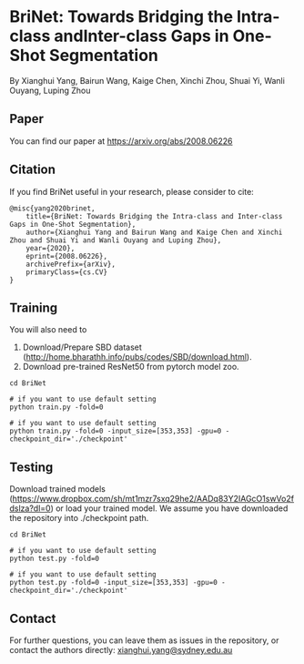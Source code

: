 # BriNet: Towards Bridging the Intra-class andInter-class Gaps in One-Shot Segmentation
By Xianghui Yang, Bairun Wang, Kaige Chen, Xinchi Zhou, Shuai Yi, Wanli Ouyang, Luping Zhou

## Paper

You can find our paper at https://arxiv.org/abs/2008.06226


## Citation

If you find BriNet useful in your research, please consider to cite:

```
@misc{yang2020brinet,
    title={BriNet: Towards Bridging the Intra-class and Inter-class Gaps in One-Shot Segmentation},
    author={Xianghui Yang and Bairun Wang and Kaige Chen and Xinchi Zhou and Shuai Yi and Wanli Ouyang and Luping Zhou},
    year={2020},
    eprint={2008.06226},
    archivePrefix={arXiv},
    primaryClass={cs.CV}
}
 ```

## Training

You will also need to

1) Download/Prepare SBD dataset (http://home.bharathh.info/pubs/codes/SBD/download.html).
2) Download pre-trained ResNet50 from pytorch model zoo.


```shell 
cd BriNet

# if you want to use default setting
python train.py -fold=0

# if you want to use default setting
python train.py -fold=0 -input_size=[353,353] -gpu=0 -checkpoint_dir='./checkpoint'
```

## Testing

Download trained models (https://www.dropbox.com/sh/mt1mzr7sxq29he2/AADq83Y2IAGcO1swVo2fdslza?dl=0) or load your trained model. We assume you have downloaded the repository into ./checkpoint path.

```shell 
cd BriNet

# if you want to use default setting
python test.py -fold=0

# if you want to use default setting
python test.py -fold=0 -input_size=[353,353] -gpu=0 -checkpoint_dir='./checkpoint'
```


## Contact

For further questions, you can leave them as issues in the repository, or contact the authors directly:
xianghui.yang@sydney.edu.au